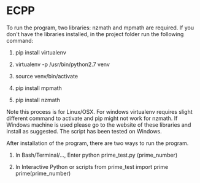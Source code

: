 # ECPP

To run the program, two libraries: nzmath and mpmath are required.
If you don't have the libraries installed, in the project folder run the following command:

1. pip install virtualenv

2. virtualenv -p /usr/bin/python2.7 venv

3. source venv/bin/activate

4. pip install mpmath

5. pip install nzmath

Note this process is for Linux/OSX. For windows virtualenv requires slight different command to activate and pip might not work for nzmath.
If Windows machine is used please go to the website of these libraries and install as suggested. The script has been tested on Windows.

After installation of the program, there are two ways to run the program.

1. In Bash/Terminal/..., Enter
    python prime_test.py (prime_number)

2. In Interactive Python or scripts
    from prime_test import prime
    prime(prime_number)